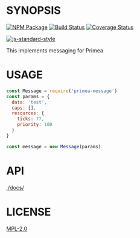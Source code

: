 # SYNOPSIS 

[![NPM Package](https://img.shields.io/npm/v/primea-message.svg?style=flat-square)](https://www.npmjs.org/package/primea-message)
[![Build Status](https://img.shields.io/travis/primea/js-primea-message.svg?branch=master&style=flat-square)](https://travis-ci.org/primea/js-primea-message)
[![Coverage Status](https://img.shields.io/coveralls/primea/js-primea-message.svg?style=flat-square)](https://coveralls.io/r/primea/js-primea-message)

[![js-standard-style](https://cdn.rawgit.com/feross/standard/master/badge.svg)](https://github.com/feross/standard)  

This implements messaging for Primea

# USAGE
```javascript
const Message = require('primea-message')
const params = {
  data: 'test',
  caps: [],
  resources: {
    ticks: 77,
    priority: 100
  }
}

const message = new Message(params)

```

# API
[./docs/](./API.md)

# LICENSE
[MPL-2.0][LICENSE]

[LICENSE]: https://tldrlegal.com/license/mozilla-public-license-2.0-(mpl-2)
